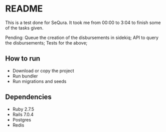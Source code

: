 # README

This is a test done for SeQura.
It took me from 00:00 to 3:04 to finish some of the tasks given.

Pending:
Queue the creation of the disbursements in sidekiq;
API to query the disbursements;
Tests for the above;

## How to run
- Download or copy the project
- Run bundler
- Run migrations and seeds

## Dependencies
- Ruby 2.7.5
- Rails 7.0.4
- Postgres
- Redis

